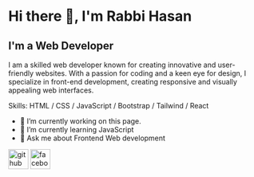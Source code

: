 # Hi there 👋, I'm Rabbi Hasan
## I'm a Web Developer
I am a skilled web developer known for creating innovative and user-friendly websites. With a passion for coding and a keen eye for design, I specialize in front-end development, creating responsive and visually appealing web interfaces.

Skills: HTML / CSS / JavaScript / Bootstrap / Tailwind  / React

- 🔭 I’m currently working on this page. 
- 🌱 I’m currently learning JavaScript 
- 💬 Ask me about Frontend Web development 


[<img src='https://cdn.jsdelivr.net/npm/simple-icons@3.0.1/icons/github.svg' alt='github' height='40'>](https://github.com/CodeRabbi4)  [<img src='https://cdn.jsdelivr.net/npm/simple-icons@3.0.1/icons/facebook.svg' alt='facebook' height='40'>](https://www.facebook.com/profile.php?id=100081337013504)  


